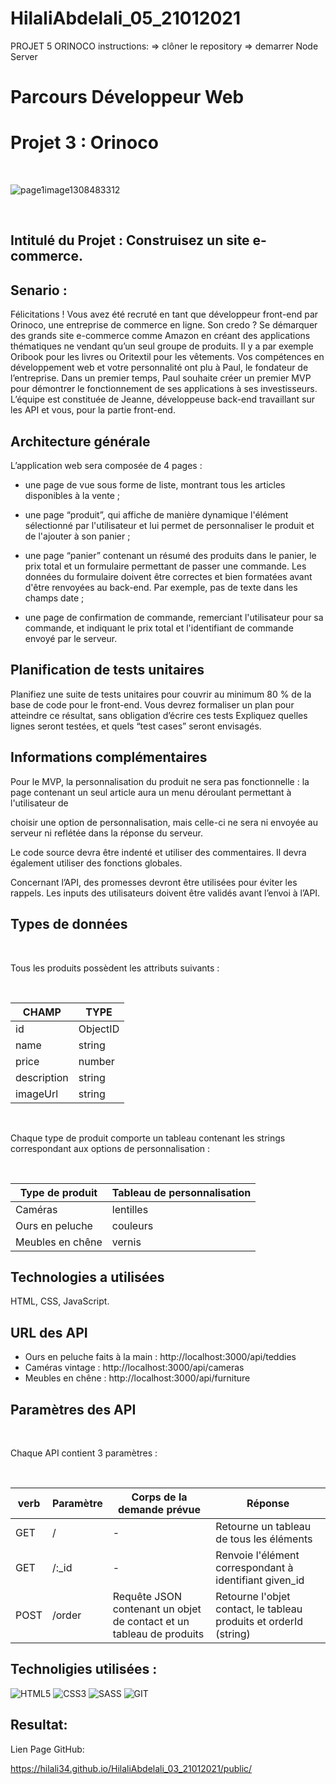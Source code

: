 # HilaliAbdelali_05_21012021
PROJET 5 ORINOCO
instructions: 
=> clôner le repository
=> demarrer Node Server


# Parcours Développeur Web 
# Projet 3 : Orinoco

<br/>

![page1image1308483312](https://user.oc-static.com/upload/2019/09/04/15675819263013_image1.png)

<br/>

## Intitulé du Projet : Construisez un site e-commerce.

## Senario : 

Félicitations ! Vous avez été recruté en tant que développeur front-end par Orinoco, une entreprise de commerce en ligne.
Son credo ? Se démarquer des grands site e-commerce comme Amazon en créant des applications thématiques ne vendant qu’un seul groupe de produits. Il y a par exemple Oribook pour les livres ou Oritextil pour les vêtements.
Vos compétences en développement web et votre personnalité ont plu à Paul, le fondateur de l’entreprise.
Dans un premier temps, Paul souhaite créer un premier MVP pour démontrer le fonctionnement de ses applications à ses investisseurs.
L’équipe est constituée de Jeanne, développeuse back-end travaillant sur les API et vous, pour la partie front-end.

## Architecture générale

L’application web sera composée de 4 pages :

-    une page de vue sous forme de liste, montrant tous les articles disponibles à la vente ;
    
-    une page “produit”, qui affiche de manière dynamique l'élément sélectionné par l'utilisateur et lui permet de personnaliser le produit et de l'ajouter à son panier ;
    
-    une page “panier” contenant un résumé des produits dans le panier, le prix total et un formulaire permettant de passer une commande. Les données du formulaire doivent être correctes et bien formatées avant d'être renvoyées au back-end. Par exemple, pas de texte dans les champs date ;
    
-    une page de confirmation de commande, remerciant l'utilisateur pour sa commande, et indiquant le prix total et l'identifiant de commande envoyé par le serveur.

##  Planification de tests unitaires
    
   Planifiez une suite de tests unitaires pour couvrir au minimum 80 % de la base de code pour le front-end. Vous devrez formaliser un plan pour atteindre ce résultat, sans obligation d’écrire ces tests Expliquez quelles lignes seront testées, et quels “test cases” seront envisagés.
    
## Informations complémentaires
    
   Pour le MVP, la personnalisation du produit ne sera pas fonctionnelle : la page contenant un seul article aura un menu déroulant permettant à l'utilisateur de
    

choisir une option de personnalisation, mais celle-ci ne sera ni envoyée au serveur ni reflétée dans la réponse du serveur.

Le code source devra être indenté et utiliser des commentaires. Il devra également utiliser des fonctions globales.

Concernant l’API, des promesses devront être utilisées pour éviter les rappels. Les inputs des utilisateurs doivent être validés avant l’envoi à l’API.


## Types de données
<br/>

Tous les produits possèdent les attributs suivants :

<br/>

   
| CHAMP       | TYPE     |
|-------------|----------|
| id          | ObjectID |
| name        | string   |
| price       | number   |
| description | string   |
| imageUrl    | string   |

<br/>

Chaque type de produit comporte un tableau contenant les strings correspondant aux options de personnalisation :

<br/>

| Type de produit  | Tableau de personnalisation |
|------------------|-----------------------------|
| Caméras          | lentilles                   |
| Ours en peluche  | couleurs                    |
| Meubles en chêne | vernis                      |

## Technologies a utilisées
HTML, CSS, JavaScript.


## URL des API
- Ours en peluche faits à la main : http://localhost:3000/api/teddies
- Caméras vintage : http://localhost:3000/api/cameras
- Meubles en chêne : http://localhost:3000/api/furniture

## Paramètres des API
<br/>

Chaque API contient 3 paramètres :

<br/>

| verb | Paramètre | Corps de la demande prévue                                           | Réponse                                                            |
|------|-----------|----------------------------------------------------------------------|--------------------------------------------------------------------|
| GET  | /         | -                                                                    | Retourne un tableau de tous les éléments                           |
| GET  | /:_id     | -                                                                    | Renvoie l'élément correspondant à identifiant given_id             |
| POST | /order    | Requête JSON contenant un objet de contact et un tableau de produits | Retourne l'objet contact, le tableau produits et  orderId (string) |

## Technoligies utilisées : 

![HTML5](https://img.shields.io/badge/HTML5-E34F26?style=for-the-badge&logo=html5&logoColor=white)
![CSS3](https://img.shields.io/badge/CSS3-1572B6?style=for-the-badge&logo=css3&logoColor=white)
![SASS](https://img.shields.io/badge/Sass-CC6699?style=for-the-badge&logo=sass&logoColor=white)
![GIT](https://img.shields.io/badge/Git-E34F26?style=for-the-badge&logo=git&logoColor=white)
## Resultat: 

Lien Page GitHub: 

https://hilali34.github.io/HilaliAbdelali_03_21012021/public/
